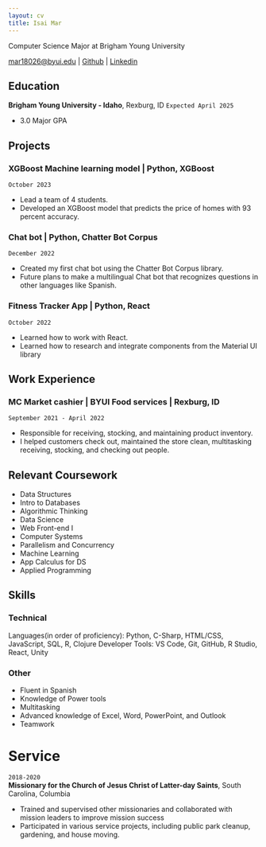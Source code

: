 ```yaml
---
layout: cv
title: Isai Mar
---
```


Computer Science Major at Brigham Young University

<div id="webaddress">
<a href="mar18026@byui.edu">mar18026@byui.edu</a>
| <a href="https://github.com/IsaiMar">Github</a>
| <a href="https://www.linkedin.com/in/isai-mar-gar/">Linkedin</a>
</div>


## Education


__Brigham Young University - Idaho__, Rexburg, ID `Expected April 2025`

- 3.0 Major GPA

## Projects

### XGBoost Machine learning model | Python, XGBoost
`October 2023`  
- Lead a team of 4 students.  
- Developed an XGBoost model that predicts the price of homes with 93 percent accuracy.  

### Chat bot | Python, Chatter Bot Corpus
`December 2022`  
- Created my first chat bot using the Chatter Bot Corpus library.  
- Future plans to make a multilingual Chat bot that recognizes questions in other languages like Spanish.

### Fitness Tracker App | Python, React
`October 2022`  
-   Learned how to work with React.  
-   Learned how to research and integrate components from the Material UI library   
   
## Work Experience

###	MC Market cashier | BYUI Food services | Rexburg, ID 
`September 2021 - April 2022`  
-	Responsible for receiving, stocking, and maintaining product inventory.  
-	I helped customers check out, maintained the store clean, multitasking receiving, stocking, and checking out people.  

## Relevant Coursework
-   Data Structures
-   Intro to Databases
-   Algorithmic Thinking
-   Data Science
-   Web Front-end I
-   Computer Systems
-   Parallelism and
Concurrency
-   Machine Learning
-   App Calculus for DS
-   Applied Programming


## Skills 

### Technical
Languages(in order of proficiency): Python, C-Sharp, HTML/CSS, JavaScript, SQL, R, Clojure
Developer Tools: VS Code, Git, GitHub, R Studio, React, Unity

### Other
-	Fluent in Spanish
-	Knowledge of Power tools
-	Multitasking
-	Advanced knowledge of Excel, Word, PowerPoint, and Outlook
-	Teamwork	

# Service

`2018-2020`  
__Missionary for the Church of Jesus Christ of Latter-day Saints__, South Carolina, Columbia

-	Trained and supervised other missionaries and collaborated with mission leaders to improve mission success
-	Participated in various service projects, including public park cleanup, gardening, and house moving.


<!-- ### Footer

Last updated: December 2nd,2023 -->



